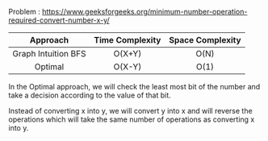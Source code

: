 Problem : https://www.geeksforgeeks.org/minimum-number-operation-required-convert-number-x-y/

|      Approach       | Time Complexity | Space Complexity |
| :-----------------: | :-------------: | :--------------: |
| Graph Intuition BFS |     O(X+Y)      |       O(N)       |
|       Optimal       |     O(X-Y)      |       O(1)       |

In the Optimal approach, we will check the least most bit of the number and take a decision according to the value of that bit.

Instead of converting x into y, we will convert y into x and will reverse the operations which will take the same number of operations as converting x into y.
